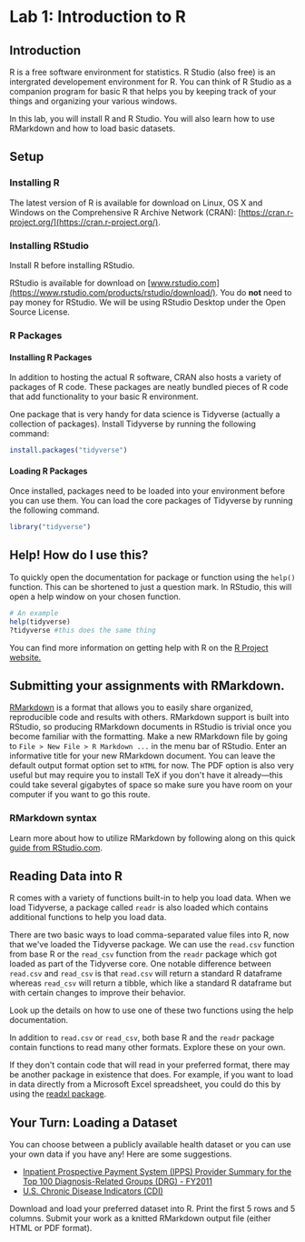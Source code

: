# Lab 1: Introduction to R

## Introduction

R is a free software environment for statistics. R Studio (also free) is an intergrated developement environment for R. You can think of R Studio as a companion program for basic R that helps you by keeping track of your things and organizing your various windows.

In this lab, you will install R and R Studio. You will also learn how to use RMarkdown and how to load basic datasets.

## Setup

### Installing R

The latest version of R is available for download on Linux, OS X and Windows on the Comprehensive R Archive Network (CRAN): [https://cran.r-project.org/](https://cran.r-project.org/).

### Installing RStudio

Install R before installing RStudio.

RStudio is available for download on [www.rstudio.com](https://www.rstudio.com/products/rstudio/download/). You do **not** need to pay money for RStudio. We will be using RStudio Desktop under the Open Source License.

### R Packages

#### Installing R Packages

In addition to hosting the actual R software, CRAN also hosts a variety of packages of R code. These packages are neatly bundled pieces of R code that add functionality to your basic R environment.

One package that is very handy for data science is Tidyverse (actually a collection of packages). Install Tidyverse by running the following command:

```r
install.packages("tidyverse")
```

#### Loading R Packages

Once installed, packages need to be loaded into your environment before you can use them. You can load the core packages of Tidyverse by running the following command.

```r
library("tidyverse")
```

## Help! How do I use this?

To quickly open the documentation for package or function using the `help()` function. This can be shortened to just a question mark. In RStudio, this will open a help window on your chosen function.

```r
# An example
help(tidyverse)
?tidyverse #this does the same thing
```

You can find more information on getting help with R on the [R Project website.](https://www.r-project.org/help.html)

## Submitting your assignments with RMarkdown.

[RMarkdown](https://rmarkdown.rstudio.com/) is a format that allows you to easily share organized, reproducible code and results with others. RMarkdown support is built into RStudio, so producing RMarkdown documents in RStudio is trivial once you become familiar with the formatting. Make a new RMarkdown file by going to `File > New File > R Markdown ...` in the menu bar of RStudio. Enter an informative title for your new RMarkdown document. You can leave the default output format option set to `HTML` for now. The PDF option is also very useful but may require you to install TeX if you don't have it already—this could take  several gigabytes of space so make sure you have room on your computer if you want to go this route.

### RMarkdown syntax

Learn more about how to utilize RMarkdown by following along on this quick [guide from RStudio.com](https://rmarkdown.rstudio.com/authoring_quick_tour.html).

## Reading Data into R

R comes with a variety of functions built-in to help you load data. When we load Tidyverse, a package called `readr` is also loaded which contains additional functions to help you load data.

There are two basic ways to load comma-separated value files into R, now that we've loaded the Tidyverse package. We can use the `read.csv` function from base R or the `read_csv` function from the `readr` package which got loaded as part of the Tidyverse core. One notable difference between `read.csv` and `read_csv` is that `read.csv` will return a standard R dataframe whereas `read_csv` will return a tibble, which like a standard R dataframe but with certain changes to improve their behavior. 

Look up the details on how to use one of these two functions using the help documentation.

In addition to `read.csv` or `read_csv`, both base R and the `readr` package contain functions to read many other formats. Explore these on your own.

If they don't contain code that will read in your preferred format, there may be another package in existence that does. For example, if you want to load in data directly from a Microsoft Excel spreadsheet, you could do this by using the [readxl package](http://readxl.tidyverse.org/).

## Your Turn: Loading a Dataset

You can choose between a publicly available health dataset or you can use your own data if you have any! Here are some suggestions.

* [Inpatient Prospective Payment System (IPPS) Provider Summary for the Top 100 Diagnosis-Related Groups (DRG) - FY2011](https://data.cms.gov/Medicare-Inpatient/Inpatient-Prospective-Payment-System-IPPS-Provider/97k6-zzx3)
* [U.S. Chronic Disease Indicators (CDI)](https://catalog.data.gov/dataset/u-s-chronic-disease-indicators-cdi-e50c9)

Download and load your preferred dataset into R. Print the first 5 rows and 5 columns. Submit your work as a knitted RMarkdown output file (either HTML or PDF format).
